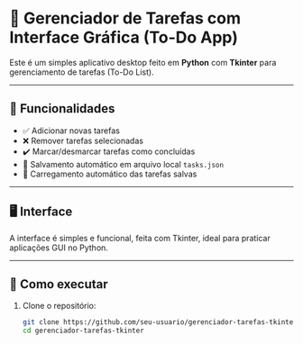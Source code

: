 # 📝 Gerenciador de Tarefas com Interface Gráfica (To-Do App)

Este é um simples aplicativo desktop feito em **Python** com **Tkinter** para gerenciamento de tarefas (To-Do List).

---

## 📌 Funcionalidades

- ✅ Adicionar novas tarefas
- ❌ Remover tarefas selecionadas
- ✔️ Marcar/desmarcar tarefas como concluídas
- 💾 Salvamento automático em arquivo local `tasks.json`
- 🔁 Carregamento automático das tarefas salvas

---

## 🖥️ Interface

A interface é simples e funcional, feita com Tkinter, ideal para praticar aplicações GUI no Python.

---

## 🚀 Como executar

1. Clone o repositório:
   ```bash
   git clone https://github.com/seu-usuario/gerenciador-tarefas-tkinter.git
   cd gerenciador-tarefas-tkinter
